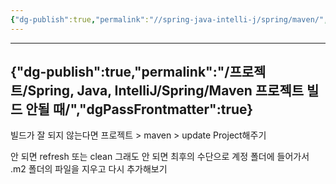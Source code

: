 ```yaml
---
{"dg-publish":true,"permalink":"//spring-java-intelli-j/spring/maven/","dgPassFrontmatter":true}
---
```



---
{"dg-publish":true,"permalink":"/프로젝트/Spring, Java, IntelliJ/Spring/Maven 프로젝트 빌드 안될 때/","dgPassFrontmatter":true}
---

빌드가 잘 되지 않는다면 프로젝트 > maven > update Project해주기

안 되면 refresh 또는 clean 그래도 안 되면 최후의 수단으로 계정 폴더에 들어가서 .m2 폴더의 파일을 지우고 다시 추가해보기